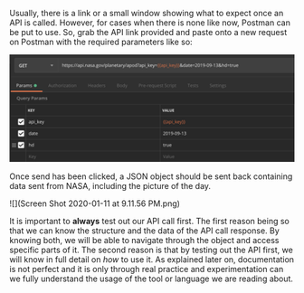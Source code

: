 <!--title={Testing our first API call}-->

<!--badges={}-->

<!--concepts={}-->

Usually, there is a link or a small window showing what to expect once an API is called. However, for cases when there is none like now, Postman can be put to use. So, grab the API link provided and paste onto a new request on Postman with the required parameters like so:

![img](Screen%20Shot%202020-01-11%20at%208.49.33%20PM.png?lastModify=1578805777)

Once send has been clicked, a JSON object should be sent back containing data sent from NASA, including the picture of the day.

![](Screen Shot 2020-01-11 at 9.11.56 PM.png)

It is important to **always** test out our API call first. The first reason being so that we can know the structure and the data of the API call response. By knowing both, we will be able to navigate through the object and access specific parts of it. The second reason is that by testing out the API first, we will know in full detail on <em>how</em> to use it. As explained later on, documentation is not perfect and it is only through real practice and experimentation can we fully understand the usage of the tool or language we are reading about. 

